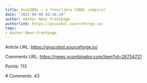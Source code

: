 ```yaml
---
title: GnuCOBOL – a free/libre COBOL compiler
date: "2021-04-08 03:16:19"
author: Hacker News Frontpage
authorlink: https://gnucobol.sourceforge.io/
tags:
- Hacker-News-Frontpage
---
```


<p>Article URL: <a href="https://gnucobol.sourceforge.io/">https://gnucobol.sourceforge.io/</a></p>
<p>Comments URL: <a href="https://news.ycombinator.com/item?id=26734721">https://news.ycombinator.com/item?id=26734721</a></p>
<p>Points: 113</p>
<p># Comments: 43</p>
